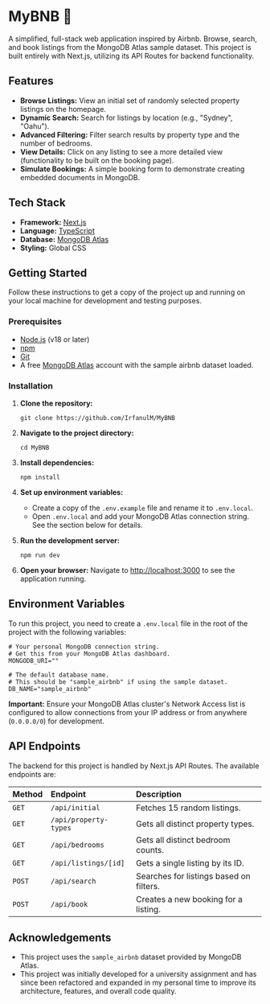 # MyBNB 🏡

A simplified, full-stack web application inspired by Airbnb. Browse, search, and book listings from the MongoDB Atlas sample dataset. This project is built entirely with Next.js, utilizing its API Routes for backend functionality.




## Features
* **Browse Listings:** View an initial set of randomly selected property listings on the homepage.
* **Dynamic Search:** Search for listings by location (e.g., "Sydney", "Oahu").
* **Advanced Filtering:** Filter search results by property type and the number of bedrooms.
* **View Details:** Click on any listing to see a more detailed view (functionality to be built on the booking page).
* **Simulate Bookings:** A simple booking form to demonstrate creating embedded documents in MongoDB.


## Tech Stack
* **Framework:** [Next.js](https://nextjs.org/)
* **Language:** [TypeScript](https://www.typescriptlang.org/)
* **Database:** [MongoDB Atlas](https://www.mongodb.com/atlas)
* **Styling:** Global CSS


## Getting Started
Follow these instructions to get a copy of the project up and running on your local machine for development and testing purposes.

### Prerequisites
* [Node.js](https://nodejs.org/en/) (v18 or later)
* [npm](https://www.npmjs.com/)
* [Git](https://git-scm.com/)
* A free [MongoDB Atlas](https://www.mongodb.com/cloud/atlas/register) account with the sample airbnb dataset loaded.

### Installation
1.  **Clone the repository:**

        git clone https://github.com/IrfanulM/MyBNB

2.  **Navigate to the project directory:**
    
        cd MyBNB

3.  **Install dependencies:**
    
        npm install

4.  **Set up environment variables:**
    * Create a copy of the `.env.example` file and rename it to `.env.local`.
    * Open `.env.local` and add your MongoDB Atlas connection string. See the section below for details.

5.  **Run the development server:**
    
        npm run dev

6.  **Open your browser:** Navigate to [http://localhost:3000](http://localhost:3000) to see the application running.

## Environment Variables
To run this project, you need to create a `.env.local` file in the root of the project with the following variables:

    # Your personal MongoDB connection string.
    # Get this from your MongoDB Atlas dashboard.
    MONGODB_URI=""

    # The default database name.
    # This should be "sample_airbnb" if using the sample dataset.
    DB_NAME="sample_airbnb"

**Important:** Ensure your MongoDB Atlas cluster's Network Access list is configured to allow connections from your IP address or from anywhere (`0.0.0.0/0`) for development.


## API Endpoints
The backend for this project is handled by Next.js API Routes. The available endpoints are:

| Method | Endpoint               | Description                               |
| :----- | :--------------------- | :---------------------------------------- |
| `GET`    | `/api/initial`         | Fetches 15 random listings.               |
| `GET`    | `/api/property-types`  | Gets all distinct property types.         |
| `GET`    | `/api/bedrooms`        | Gets all distinct bedroom counts.         |
| `GET`    | `/api/listings/[id]`   | Gets a single listing by its ID.          |
| `POST`   | `/api/search`          | Searches for listings based on filters.   |
| `POST`   | `/api/book`            | Creates a new booking for a listing.      |



## Acknowledgements
* This project uses the `sample_airbnb` dataset provided by MongoDB Atlas.
* This project was initially developed for a university assignment and has since been refactored and expanded in my personal time to improve its architecture, features, and overall code quality.